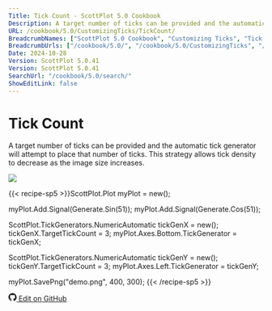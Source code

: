 ```yaml
---
Title: Tick Count - ScottPlot 5.0 Cookbook
Description: A target number of ticks can be provided and the automatic tick generator will attempt to place that number of ticks. This strategy allows tick density to decrease as the image size increases.
URL: /cookbook/5.0/CustomizingTicks/TickCount/
BreadcrumbNames: ["ScottPlot 5.0 Cookbook", "Customizing Ticks", "Tick Count"]
BreadcrumbUrls: ["/cookbook/5.0/", "/cookbook/5.0/CustomizingTicks", "/cookbook/5.0/CustomizingTicks/TickCount"]
Date: 2024-10-28
Version: ScottPlot 5.0.41
Version: ScottPlot 5.0.41
SearchUrl: "/cookbook/5.0/search/"
ShowEditLink: false
---
```


# Tick Count


A target number of ticks can be provided and the automatic tick generator will attempt to place that number of ticks. This strategy allows tick density to decrease as the image size increases.

[![](/cookbook/5.0/images/TickCount.png?241027221943)](/cookbook/5.0/images/TickCount.png?241027221943)

{{< recipe-sp5 >}}ScottPlot.Plot myPlot = new();

myPlot.Add.Signal(Generate.Sin(51));
myPlot.Add.Signal(Generate.Cos(51));

ScottPlot.TickGenerators.NumericAutomatic tickGenX = new();
tickGenX.TargetTickCount = 3;
myPlot.Axes.Bottom.TickGenerator = tickGenX;

ScottPlot.TickGenerators.NumericAutomatic tickGenY = new();
tickGenY.TargetTickCount = 3;
myPlot.Axes.Left.TickGenerator = tickGenY;

myPlot.SavePng("demo.png", 400, 300);
{{< /recipe-sp5 >}}

<a href='https://github.com/ScottPlot/ScottPlot/blob/main/src/ScottPlot5/ScottPlot5%20Cookbook/Recipes/General/TickRecipes.cs'><svg xmlns="http://www.w3.org/2000/svg" width="16" height="16" fill="currentColor" class="mb-1 bi bi-github" viewBox="0 0 16 16">
  <path d="M8 0C3.58 0 0 3.58 0 8c0 3.54 2.29 6.53 5.47 7.59.4.07.55-.17.55-.38 0-.19-.01-.82-.01-1.49-2.01.37-2.53-.49-2.69-.94-.09-.23-.48-.94-.82-1.13-.28-.15-.68-.52-.01-.53.63-.01 1.08.58 1.23.82.72 1.21 1.87.87 2.33.66.07-.52.28-.87.51-1.07-1.78-.2-3.64-.89-3.64-3.95 0-.87.31-1.59.82-2.15-.08-.2-.36-1.02.08-2.12 0 0 .67-.21 2.2.82.64-.18 1.32-.27 2-.27s1.36.09 2 .27c1.53-1.04 2.2-.82 2.2-.82.44 1.1.16 1.92.08 2.12.51.56.82 1.27.82 2.15 0 3.07-1.87 3.75-3.65 3.95.29.25.54.73.54 1.48 0 1.07-.01 1.93-.01 2.2 0 .21.15.46.55.38A8.01 8.01 0 0 0 16 8c0-4.42-3.58-8-8-8"/>
</svg> Edit on GitHub</a>

